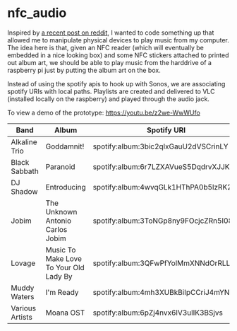 # nfc_audio

 Inspired by [a recent post on reddit](https://www.reddit.com/r/Python/comments/he081v/i_wrote_a_python_script_to_play_an_album_on_sonos/), I wanted to code something up that allowed me to manipulate physical devices to play music from my computer.  The idea here is that, given an NFC reader (which will eventually be embedded in a nice looking box) and some NFC stickers attached to printed out album art, we should be able to play music from the harddrive of a raspberry pi just by putting the album art on the box.

Instead of using the spotify apis to hook up with Sonos, we are associating spotify URIs with local paths.  Playlists are created and delivered to VLC (installed locally on the raspberry) and played through the audio jack.
 
To view a demo of the prototype:  https://youtu.be/z2we-WwWUfo

|Band|Album|Spotify URI|
|--|--|--|
|Alkaline Trio|Goddamnit!|spotify:album:3bic2qlxGauU2dVSCrinLY|
|Black Sabbath|Paranoid|spotify:album:6r7LZXAVueS5DqdrvXJJK7|
|DJ Shadow|Entroducing|spotify:album:4wvqGLk1HThPA0b5lzRK2l|
|Jobim|The Unknown Antonio Carlos Jobim|spotify:album:3ToNGp8ny9FOcjcZRn5I08|
|Lovage|Music To Make Love To Your Old Lady By|spotify:album:3QFwPfYolMmXNNdOrRLLGE|
|Muddy Waters|I'm Ready|spotify:album:4mh3XUBkBiIpCCriJ4mYNP|
|Various Artists|Moana OST|spotify:album:6pZj4nvx6lV3ulIK3BSjvs|
